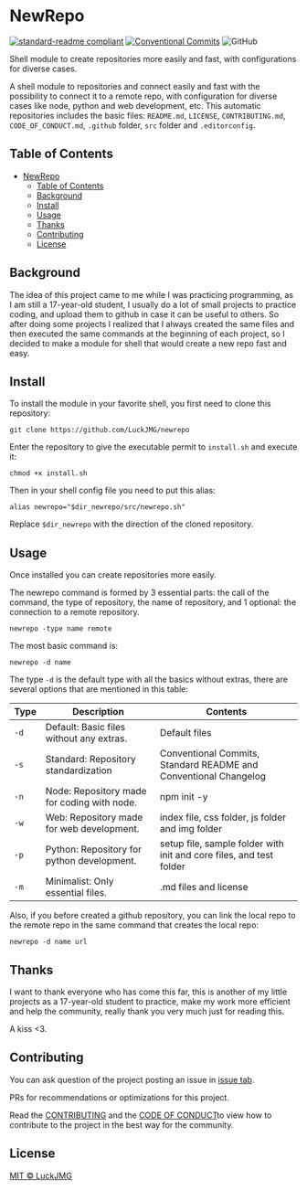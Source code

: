 # NewRepo

[![standard-readme compliant](https://img.shields.io/badge/readme%20style-standard-brightgreen.svg)](https://github.com/RichardLitt/standard-readme)
[![Conventional Commits](https://img.shields.io/badge/Conventional%20Commits-1.0.0-yellow.svg)](https://conventionalcommits.org)
![GitHub](https://img.shields.io/github/license/LuckJMG/Config-Files)

Shell module to create repositories more easily and fast, with configurations for diverse cases.

A shell module to repositories and connect easily and fast with the possibility to connect it to a remote repo, with configuration for diverse cases like node, python and web development, etc. This automatic repositories includes the basic files: `README.md`, `LICENSE`, `CONTRIBUTING.md`, `CODE_OF_CONDUCT.md`, `.github` folder, `src` folder and `.editorconfig`.

## Table of Contents

- [NewRepo](#newrepo)
  - [Table of Contents](#table-of-contents)
  - [Background](#background)
  - [Install](#install)
  - [Usage](#usage)
  - [Thanks](#thanks)
  - [Contributing](#contributing)
  - [License](#license)

## Background

The idea of this project came to me while I was practicing programming, as I am still a 17-year-old student, I usually do a lot of small projects to practice coding, and upload them to github in case it can be useful to others. So after doing some projects I realized that I always created the same files and then executed the same commands at the beginning of each project, so I decided to make a module for shell that would create a new repo fast and easy.

## Install

To install the module in your favorite shell, you first need to clone this repository:

``` shell
git clone https://github.com/LuckJMG/newrepo
```

Enter the repository to give the executable permit to `install.sh` and execute it:

``` shell
chmod +x install.sh
```

Then in your shell config file you need to put this alias:

``` shell
alias newrepo="$dir_newrepo/src/newrepo.sh"
```

Replace `$dir_newrepo` with the direction of the cloned repository.

## Usage

Once installed you can create repositories more easily.

The newrepo command is formed by 3 essential parts: the call of the command, the type of repository, the name of repository, and 1 optional: the connection to a remote repository.

``` shell
newrepo -type name remote
```

The most basic command is:

``` shell
newrepo -d name
```

The type `-d` is the default type with all the basics without extras, there are several options that are mentioned in this table:

| Type | Description | Contents |
| ---- | ----------- | -------- |
| `-d` | Default: Basic files without any extras. | Default files |
| `-s` | Standard: Repository standardization | Conventional Commits, Standard README and Conventional Changelog  |
| `-n` | Node: Repository made for coding with node. | npm init -y |
| `-w`| Web: Repository made for web development. | index file, css folder, js folder and img folder |
| `-p` | Python: Repository for python development. | setup file, sample folder with init and core files, and test folder |
| `-m` | Minimalist: Only essential files. | .md files and license |

Also, if you before created a github repository, you can link the local repo to the remote repo in the same command that creates the local repo:

``` shell
newrepo -d name url
```

## Thanks

I want to thank everyone who has come this far, this is another of my little projects as a 17-year-old student to practice, make my work more efficient and help the community, really thank you very much just for reading this.

A kiss <3.

## Contributing

You can ask question of the project posting an issue in [issue tab](https://github.com/LuckJMG/newrepo/issues).

PRs for recommendations or optimizations for this project.

Read the [CONTRIBUTING](CONTRIBUTING.md) and the [CODE OF CONDUCT](CODE_OF_CONDUCT.md)to view how to contribute to the project in the best way for the community.

## License

[MIT © LuckJMG](LICENSE)
